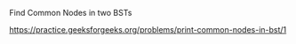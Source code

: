 Find Common Nodes in two BSTs

https://practice.geeksforgeeks.org/problems/print-common-nodes-in-bst/1
